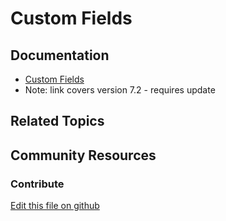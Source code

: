 # Custom Fields

## Documentation

* [Custom Fields](https://portal.liferay.dev/docs/7-2/user/-/knowledge_base/u/custom-fields)
* Note: link covers version 7.2 - requires update

## Related Topics


## Community Resources


### Contribute

[Edit this file on github](https://github.com/olafk/controlpanel-documentation-docs/blob/master/md/74en/com_liferay_expando_web_portlet_ExpandoPortlet.md)
